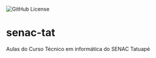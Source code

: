 ![GitHub License](https://img.shields.io/github/license/reginaldotfilho/senac-tat?style=for-the-badge)

# senac-tat
Aulas do Curso Técnico em informática do SENAC Tatuapé


